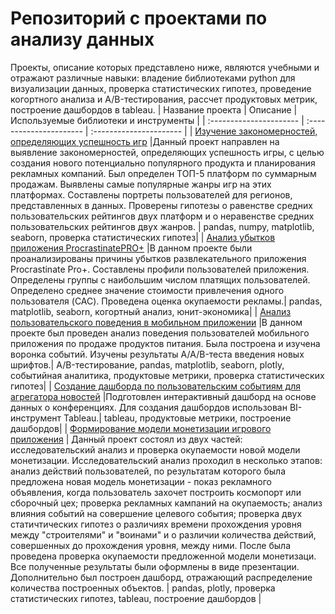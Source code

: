 # Репозиторий с проектами по анализу данных
Проекты, описание которых представлено ниже, являются учебными и отражают различные навыки: владение библиотеками python для визуализации данных, проверка статистических гипотез, проведение когортного анализа и A/B-тестирования, рассчет продуктовых метрик, построение дашбордов в tableau.
| Название проекта | Описание | Используемые библиотеки и инструменты | 
| :---------------------- | :---------------------- | :---------------------- |
| [Изучение закономерностей, определяющих успешность игр](computer-games) |Данный проект направлен на выявление закономерностей, определяющих успешность игры, с целью создания нового потенциально популярного продукта и планирования рекламных компаний. Был определен ТОП-5 платформ по суммарным продажам. Выявлены самые популярные жанры игр на этих платформах. Составлены портреты пользователей для регионов, представленных в данных. Проверены гипотезы о равенстве средних пользовательских рейтингов двух платформ и о неравенстве средних пользовательских рейтингов двух жанров. | pandas, numpy, matplotlib, seaborn, проверка статистических гипотез|
| [Анализ убытков приложения ProcrastinatePRO+](procrastinate-pro) |В данном проекте были проанализированы причины убытков развлекательного приложения Procrastinate Pro+. Составлены профили пользователей приложения. Определены группы с наибольшим числом платящих пользователей. Определено среднее значение стоимости привлечения одного пользователя (CAC). Проведена оценка окупаемости рекламы.| pandas, matplotlib, seaborn, когортный анализ, юнит-экономика|
| [Анализ пользовательского поведения в мобильном приложении](mobile-app-food) |В данном проекте был проведен анализ поведения пользователей мобильного приложения по продаже продуктов питания. Была построена и изучена воронка событий. Изучены результаты A/A/B-теста введения новых шрифтов.| A/B-тестирование, pandas, matplotlib, seaborn, plotly, событийная аналитика, продуктовые метрики, проверка статистических гипотез|
| [Создание дашборда по пользовательским событиям для агрегатора новостей](yandex-dzen-cards) |Подготовлен интерактивный дашборд на основе данных о конференциях. Для создания дашбордов использован BI-инструмент Tableau.| tableau, продуктовые метрики, построение дашбордов|
| [Формирование модели монетизации игрового приложения](game-app-monetization-model) | Данный проект состоял из двух частей: исследовательский анализ и проверка окупаемости новой модели монетизации. Исследовательский анализ проходил в несколько этапов: анализ действий пользователей, по результатам которого была предложена новая модель монетизации - показ рекламного объявления, когда пользователь захочет построить космопорт или сборочный цех; проверка рекламных кампаний на окупаемость; анализ влияния событий на совершение целевого события; проверка двух статичтических гипотез о различиях времени прохождения уровня между "строителями" и "воинами" и о различии количества действий, совершенных до прохождения уровня, между ними. После была проведена проверка окупаемости предложенной модели монетизаци. Все полученные результаты были оформлены в виде презентации. Дополнительно был построен дашборд, отражающий распределение количества построенных объектов. | pandas, plotly, проверка статистических гипотез, tableau, построение дашбордов |
